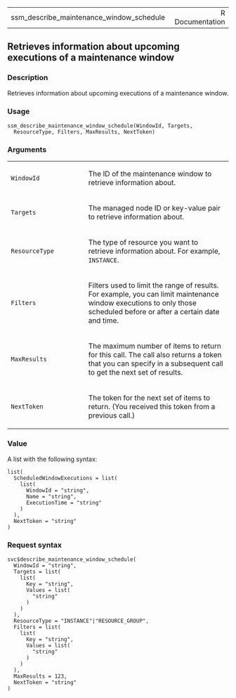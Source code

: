 <table style="width: 100%;">
<tbody>
<tr class="odd">
<td>ssm_describe_maintenance_window_schedule</td>
<td style="text-align: right;">R Documentation</td>
</tr>
</tbody>
</table>

## Retrieves information about upcoming executions of a maintenance window

### Description

Retrieves information about upcoming executions of a maintenance window.

### Usage

    ssm_describe_maintenance_window_schedule(WindowId, Targets,
      ResourceType, Filters, MaxResults, NextToken)

### Arguments

<table>
<colgroup>
<col style="width: 35%" />
<col style="width: 65%" />
</colgroup>
<tbody>
<tr class="odd">
<td><code
id="ssm_describe_maintenance_window_schedule_:_WindowId">WindowId</code></td>
<td><p>The ID of the maintenance window to retrieve information
about.</p></td>
</tr>
<tr class="even">
<td><code
id="ssm_describe_maintenance_window_schedule_:_Targets">Targets</code></td>
<td><p>The managed node ID or key-value pair to retrieve information
about.</p></td>
</tr>
<tr class="odd">
<td><code
id="ssm_describe_maintenance_window_schedule_:_ResourceType">ResourceType</code></td>
<td><p>The type of resource you want to retrieve information about. For
example, <code>INSTANCE</code>.</p></td>
</tr>
<tr class="even">
<td><code
id="ssm_describe_maintenance_window_schedule_:_Filters">Filters</code></td>
<td><p>Filters used to limit the range of results. For example, you can
limit maintenance window executions to only those scheduled before or
after a certain date and time.</p></td>
</tr>
<tr class="odd">
<td><code
id="ssm_describe_maintenance_window_schedule_:_MaxResults">MaxResults</code></td>
<td><p>The maximum number of items to return for this call. The call
also returns a token that you can specify in a subsequent call to get
the next set of results.</p></td>
</tr>
<tr class="even">
<td><code
id="ssm_describe_maintenance_window_schedule_:_NextToken">NextToken</code></td>
<td><p>The token for the next set of items to return. (You received this
token from a previous call.)</p></td>
</tr>
</tbody>
</table>

### Value

A list with the following syntax:

    list(
      ScheduledWindowExecutions = list(
        list(
          WindowId = "string",
          Name = "string",
          ExecutionTime = "string"
        )
      ),
      NextToken = "string"
    )

### Request syntax

    svc$describe_maintenance_window_schedule(
      WindowId = "string",
      Targets = list(
        list(
          Key = "string",
          Values = list(
            "string"
          )
        )
      ),
      ResourceType = "INSTANCE"|"RESOURCE_GROUP",
      Filters = list(
        list(
          Key = "string",
          Values = list(
            "string"
          )
        )
      ),
      MaxResults = 123,
      NextToken = "string"
    )
